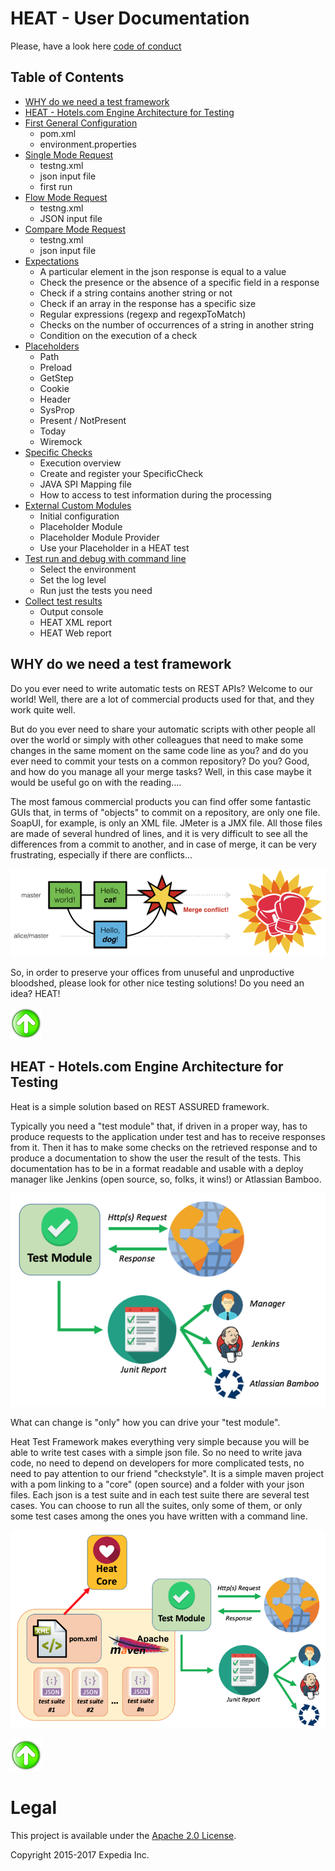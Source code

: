 # HEAT - User Documentation

Please, have a look here [code of conduct](code-of-conduct.md)

<a name="table-of-contents"></a>
## Table of Contents
* [WHY do we need a test framework](#why)
* [HEAT - Hotels.com Engine Architecture for Testing](#heat)
* [First General Configuration](doc/readme_firstConf.md)
    * pom.xml
    * environment.properties
* [Single Mode Request](doc/readme_singleMode.md)
    * testng.xml
    * json input file
    * first run
* [Flow Mode Request](doc/readme_flow.md)
  * testng.xml
  * JSON input file
* [Compare Mode Request](doc/readme_compare.md)
  * testng.xml
  * json input file
* [Expectations](doc/readme_expectations.md)
  * A particular element in the json response is equal to a value
  * Check the presence or the absence of a specific field in a response
  * Check if a string contains another string or not
  * Check if an array in the response has a specific size
  * Regular expressions (regexp and regexpToMatch)
  * Checks on the number of occurrences of a string in another string
  * Condition on the execution of a check
* [Placeholders](doc/readme_placeholders.md)
  * Path
  * Preload
  * GetStep
  * Cookie
  * Header
  * SysProp
  * Present / NotPresent
  * Today
  * Wiremock
* [Specific Checks](doc/readme_specificchecks.md)
  * Execution overview
  * Create and register your SpecificCheck
  * JAVA SPI Mapping file
  * How to access to test information during the processing
* [External Custom Modules](doc/readme_extmodule.md)
  * Initial configuration
  * Placeholder Module
  * Placeholder Module Provider
  * Use your Placeholder in a HEAT test
* [Test run and debug with command line](doc/readme_commandLine.md)
  * Select the environment
  * Set the log level
  * Run just the tests you need
* [Collect test results](doc/readme_results.md)
	* Output console
	* HEAT XML report
	* HEAT Web report 

<a name="why"></a>
## WHY do we need a test framework 
Do you ever need to write automatic tests on REST APIs? Welcome to our world! Well, there are a lot of commercial products used for that, and they work quite well.

But do you ever need to share your automatic scripts with other people all over the world or simply with other colleagues that need to make some changes in the same moment on the same code line as you? and do you ever need to commit your tests on a common repository? Do you? Good, and how do you manage all your merge tasks? Well, in this case maybe it would be useful go on with the reading....

The most famous commercial products you can find offer some fantastic GUIs that, in terms of "objects" to commit on a repository, are only one file. SoapUI, for example, is only an XML file. JMeter is a JMX file. All those files are made of several hundred of lines, and it is very difficult to see all the differences from a commit to another, and in case of merge, it can be very frustrating, especially if there are conflicts...

![merge conflicts](./doc/img/conflicts.png)

So, in order to preserve your offices from unuseful and unproductive bloodshed, please look for other nice testing solutions! Do you need an idea? HEAT!

[![Back to TOC][upArrow]](#table-of-contents)

<a name="heat"></a>
## HEAT - Hotels.com Engine Architecture for Testing 
Heat is a simple solution based on REST ASSURED framework.

Typically you need a "test module" that, if driven in a proper way, has to produce requests to the application under test and has to receive responses from it. Then it has to make some checks on the retrieved response and to produce a documentation to show the user the result of the tests. This documentation has to be in a format readable and usable with a deploy manager like Jenkins (open source, so, folks, it wins!) or Atlassian Bamboo.

![heat base architecture](./doc/img/baseArchitecture.png)

What can change is "only" how you can drive your "test module".

Heat Test Framework makes everything very simple because you will be able to write test cases with a simple json file. So no need to write java code, no need to depend on developers for more complicated tests, no need to pay attention to our friend "checkstyle". It is a simple maven project with a pom linking to a "core" (open source) and a folder with your json files. Each json is a test suite and in each test suite there are several test cases. You can choose to run all the suites, only some of them, or only some test cases among the ones you have written with a command line.

![heat detailed architecture](./doc/img/detailedArchitecture.png)

[![Back to TOC][upArrow]](#table-of-contents)





[upArrow]: doc/img/UpArrow.png

# Legal
This project is available under the [Apache 2.0 License](http://www.apache.org/licenses/LICENSE-2.0.html).

Copyright 2015-2017 Expedia Inc.

